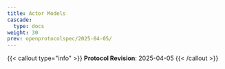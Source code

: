 ```yaml
---
title: Actor Models
cascade:
  type: docs
weight: 30
prev: openprotocolspec/2025-04-05/
---
```


{{< callout type="info" >}} **Protocol Revision**: 2025-04-05 {{< /callout >}}
